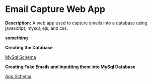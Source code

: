 # Email Capture Web App
**Description:** A web app used to capture emails into a database using javascript, mysql, ejs, and css.

**something**

**Creating the Database**

[MySql Schema](https://github.com/EZ80VEGA/email-site/blob/main/schema.sql)


**Creating Fake Emails and Inputting them into MySql Database**

[App Schema](https://github.com/EZ80VEGA/email-site/blob/main/schema_app.js)
